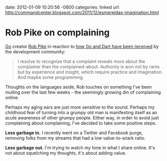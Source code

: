 date: 2012-01-09 10:20:56 -0600
categories: linked
url: http://commandcenter.blogspot.com/2011/12/esmereldas-imagination.html

# Rob Pike on complaining

[Go](http://golang.org/) creator [Rob
Pike](https://twitter.com/#!/rob_pike) in reaction to [how Go and Dart
have been
received](http://commandcenter.blogspot.com/2011/12/esmereldas-imagination.html)
 by the development community:

> I resolve to recognize that a complaint reveals more about the
> complainer than the complained-about. Authority is won not by rants
> but by experience and insight, which require practice and imagination.
> And maybe some programming.

Thoughts on the languages aside, Rob touches on something I've been mulling over the
last few weeks - the seemingly growing din of complaining online.

Perhaps my aging ears are just more sensitive to the sound. Perhaps my
childhood fear of turning into a grumpy old man is manifesting itself as
an acute awareness of other grumpy people. Either way, in order to avoid
just complaining about complaining, I've decided to take some positive steps.


**Less garbage in.** I recently went on a Twitter and Facebook purge,
removing folks from my streams that had a low value-to-snark ratio.

**Less garbage out.** I'm trying to watch my tone in what I share
online. It's not about squelching my thoughts, it's about adding value.

